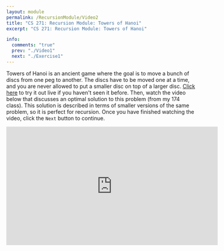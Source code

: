 ```yaml
---
layout: module
permalink: /RecursionModule/Video2
title: "CS 271: Recursion Module: Towers of Hanoi"
excerpt: "CS 271: Recursion Module: Towers of Hanoi"

info:
  comments: "true"
  prev: "./Video1"
  next: "./Exercise1"
---
```


<p>
Towers of Hanoi is an ancient game where the goal is to move a bunch of discs from one peg to another.  The discs have to be moved one at a time, and you are never allowed to put a smaller disc on top of a larger disc.  <a href = "https://www.mathsisfun.com/games/towerofhanoi.html">Click here</a> to try it out live if you haven't seen it before.  Then, watch the video below that discusses an optimal solution to this problem (from my 174 class).  This solution is described in terms of smaller versions of the same problem, so it is perfect for recursion.  Once you have finished watching the video, click the <code>Next</code> button to continue.
</p>

<iframe width="560" height="315" src="https://www.youtube.com/embed/mu03AJ2DyaM" frameborder="0" allow="accelerometer; autoplay; clipboard-write; encrypted-media; gyroscope; picture-in-picture" allowfullscreen></iframe>

